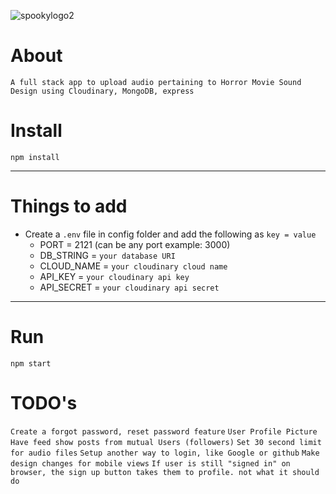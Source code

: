 ![spookylogo2](https://user-images.githubusercontent.com/72758221/236322035-d9defb3f-5ac9-44e2-bb29-720a07f2fcbc.JPG)


# About

`A full stack app to upload audio pertaining to Horror Movie Sound Design using Cloudinary, MongoDB, express`

# Install

`npm install`

---

# Things to add

- Create a `.env` file in config folder and add the following as `key = value`
  - PORT = 2121 (can be any port example: 3000)
  - DB_STRING = `your database URI`
  - CLOUD_NAME = `your cloudinary cloud name`
  - API_KEY = `your cloudinary api key`
  - API_SECRET = `your cloudinary api secret`

---

# Run

`npm start`

# TODO's

`Create a forgot password, reset password feature`
`User Profile Picture`
`Have feed show posts from mutual Users (followers)`
`Set 30 second limit for audio files`
`Setup another way to login, like Google or github`
`Make design changes for mobile views`
`If user is still "signed in" on browser, the sign up button takes them to profile. not what it should do`

